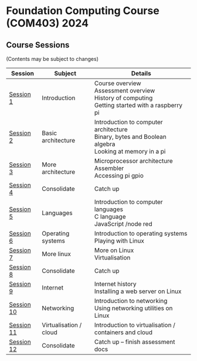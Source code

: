 
# Foundation Computing Course (COM403) 2024

## Course Sessions

(Contents may be subject to changes)

|Session      |Subject  |Details|
| -------- | ------- | ------|
| [Session 1](../sessions/session1) |Introduction|Course overview<br>Assessment overview<br>History of computing<br>Getting started with a raspberry pi|
| [Session 2](../sessions/session2)|Basic architecture|Introduction to computer architecture<br>Binary, bytes and Boolean algebra<br>Looking at memory in a pi|
| [Session 3](../sessions/session3)|More architecture|Microprocessor architecture<br>Assembler<br>Accessing pi gpio|
| [Session 4](../sessions/session4)|Consolidate|Catch up|
| [Session 5](../sessions/session5)|Languages|Introduction to computer languages<br>C language<br>JavaScript /node red|
| [Session 6](../sessions/session6)|Operating systems|Introduction to operating systems<br>Playing with Linux|
| [Session 7](../sessions/session7)|More linux|More on Linux<br>Virtualisation|
| [Session 8](../sessions/session8)|Consolidate|Catch up|
| [Session 9](../sessions/session9)|Internet|Internet history<br>Installing a web server on Linux|
| [Session 10](../sessions/session10)|Networking|Introduction to networking<br>Using networking utilities on Linux|
| [Session 11](../sessions/session11)|Virtualisation / cloud|Introduction to virtualisation / containers and cloud|
| [Session 12](../sessions/session12)|Consolidate|Catch up – finish assessment docs|

